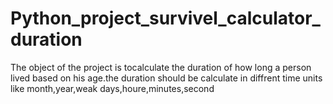 # Python_project_survivel_calculator_duration
The object of the project is tocalculate the duration of how long a person lived based on his age.the duration should be calculate in diffrent time units like month,year,weak days,houre,minutes,second
